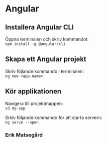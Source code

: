 # Angular

## Installera Angular CLI

Öppna terminalen och skriv kommandot:<br>
`npm install -g @angular/cli`

## Skapa ett Angular projekt

Skriv föjlande kommando i terminalen:<br>
`ng new <app-name>`

## Kör applikationen

Navigera till projektmappen:<br>
`cd my-app`

Srkiv följande kommando för att starta servern:<br>
`ng serve --open`

### Erik Matsegård
